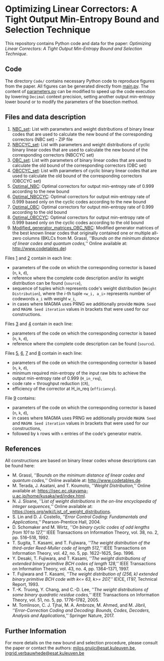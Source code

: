 # Optimizing Linear Correctors: A Tight Output Min-Entropy Bound and Selection Technique

This repository contains Python code and data for the paper: *Optimizing Linear Correctors: A Tight Output Min-Entropy Bound and Selection Technique*.

## Code

The directory `Code/` contains necessary Python code to reproduce figures from the paper. All figures can be generated directly from [main.py](Code/main.py). The content of [parameters.py](Code/parameters.py) can be modified to speed up the code execution by lowering `Decimal` context precision, setting another output min-entropy lower bound or to modify the parameters of the bisection method. 

## Files and data description

1. [NBC_set](NBC_set.zip): List with parameters and weight distributions of binary linear codes that are used to calculate the new bound of the corresponding correctors (NBC set) - ZIP file
2. [NBCCYC_set](NBCCYC_set.txt): List with parameters and weight distributions of cyclic binary linear codes that are used to calculate the new bound of the corresponding correctors (NBCCYC set)
3. [OBC_set](OBC_set.txt): List with parameters of binary linear codes that are used to calculate the old bound of the corresponding correctors (OBC set)
4. [OBCCYC_set](OBCCYC_set.txt): List with parameters of cyclic binary linear codes that are used to calculate the old bound of the corresponding correctors (OBCCYC set)
5. [Optimal_NBC](Optimal_NBC.txt): Optimal correctors for output min-entropy rate of 0.999 according to the new bound
6. [Optimal_NBCCYC](Optimal_NBCCYC.txt): Optimal correctors for output min-entropy rate of 0.999 based only on the cyclic codes according to the new bound
7. [Optimal_OBC](Optimal_OBC.txt): Optimal correctors for output min-entropy rate of 0.999 according to the old bound
8. [Optimal_OBCCYC](Optimal_OBCCYC.txt): Optimal correctors for output min-entropy rate of 0.999 based only on the cyclic codes according to the old bound
9. [Modified_generator_matrices_OBC_NBC](Modified_generator_matrices_OBC_NBC.zip): Modified generator matrices of the best known linear codes that originally contained one or multiple all-zero columns (BKLCs from  M. Grassl, *''Bounds on the minimum distance of linear codes and quantum codes,''* Online available at: http://www.codetables.de) 

	
Files [1](NBC_set.zip) and [2](NBCCYC_set.txt) contain in each line:
- parameters of the code on which the corresponding corrector is based (`n`, `k`, `d`), 
- reference where the complete code description and/or its weight distribution can be found (`source`),
- sequence of tuples which represents code's weight distribution (`Weight Distribution`), where the *i*-th tuple `<w_i, a_i>` represents number of codewords `a_i` with weight `w_i`,
- in cases where MAGMA uses PRNG we additionally provide `MAGMA Seed` and `MAGMA Seed iteration` values in brackets that were used for our constructions.

Files [3](OBC_set.txt) and [4](OBCCYC_set.txt) contain in each line:
- parameters of the code on which the corresponding corrector is based (`n`, `k`, `d`), 
- reference where the complete code description can be found (`source`).

Files [5](Optimal_NBC.txt), [6](Optimal_NBCCYC.txt), [7](Optimal_OBC.txt) and [8](Optimal_OBCCYC.txt) contain in each line:
- parameters of the code on which the corresponding corrector is based (`n`, `k`, `d`), 
- minimum required min-entropy of the input raw bits to achieve the output min-entropy rate of 0.999 (`H_in_req`),
- code rate = throughput reduction (`CR`),
- efficiency of the corrector at H_in_req (`efficiency`).

File [9](Modified_generator_matrices_OBC_NBC.zip) contains:
- parameters of the code on which the corresponding corrector is based (`n`, `k`, `d`), 
- in cases where MAGMA uses PRNG we additionally provide `MAGMA Seed` and `MAGMA Seed iteration` values in brackets that were used for our constructions,
- followed by `k` rows with `n` entries of the code's generator matrix.

## References

All constructions are based on binary linear codes whose descriptions can be found here:
- M. Grassl, *''Bounds on the minimum distance of linear codes and quantum codes,''* Online available at: http://www.codetables.de.
- M. Terada, J. Asatani, and T. Koumoto, *''Weight Distribution,''* Online available at: https://isec.ec.okayama-u.ac.jp/home/kusaka/wd/index.html.
- N. J. Sloane, *''List of weight distributions in the on-line encyclopedia of integer sequences,''* Online available at: https://oeis.org/wiki/List_of_weight_distributions.
- S. Lin and D. J. Costello, *''Error Control Coding: Fundamentals and Applications,''* Pearson-Prentice Hall, 2004.
- D. Schomaker and M. Wirtz, *''On binary cyclic codes of odd lengths from 101 to 127,''* IEEE Transactions on Information Theory, vol. 38, no. 2, pp. 516–518, 1992.
- T. Sugita, T. Kasami, and T. Fujiwara, *''The weight distribution of the third-order Reed-Muller code of length 512,''* IEEE Transactions on Information Theory, vol. 42, no. 5, pp. 1622–1625, Sep. 1996.
- Y. Desaki, T. Fujiwara, and T. Kasami, *''The weight distributions of extended binary primitive BCH codes of length 128,''* IEEE Transactions on Information Theory, vol. 43, no. 4, pp. 1364–1371, 1997.
- T. Fujiwara and T. Kasami, *''The weight distribution of (256, k) extended binary primitive BCH code with k<= 63, k>= 207,''* IEICE, IT97, Technical Report, 1993.
- T.-K. Truong, Y. Chang, and C.-D. Lee, *''The weight distributions of some binary quadratic residue codes,''* IEEE Transactions on Information Theory, vol. 51, no. 5, pp. 1776–1782, 2005.
- M. Tomlinson, C. J. Tjhai, M. A. Ambroze, M. Ahmed, and M. Jibril, *''Error-Correction Coding and Decoding: Bounds, Codes, Decoders, Analysis and Applications,''* Springer Nature, 2017.


## Further Information

For more details on the new bound and selection procedure, please consult the paper or contact the authors: milos.grujic@esat.kuleuven.be, ingrid.verbauwhede@esat.kuleuven.be
